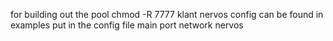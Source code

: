for building out the pool chmod -R 7777 klant 
nervos config can be found in examples
put in the config file main port network nervos


